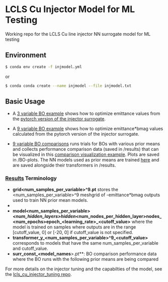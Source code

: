 # LCLS Cu Injector Model for ML Testing
Working repo for the LCLS Cu line injector NN surrogate model for ML testing

## Environment
```bash
$ conda env create -f injmodel.yml
```
or
```bash
$ conda conda create --name injmodel --file injmodel.txt
```

## Basic Usage
- A [3 variable BO example](https://github.com/sylvia5monthes/lcls_cu_injector_ml_model/blob/47486ecf454a0bb2088b07fc1163f94eba20fbc1/injector_surrogate/injector_emit_prediction_BO_3var_pytorch_example.ipynb) shows how to optimize emittance values from the [pytorch version of the injector surrogate](https://github.com/sylvia5monthes/lcls_cu_injector_ml_model/blob/a1ff4a70c573692304d8741461408cdbce9eced9/injector_surrogate/pytorch_injector_surrogate_model.py). 

- A [9 variable BO example](https://github.com/sylvia5monthes/lcls_cu_injector_ml_model/blob/47486ecf454a0bb2088b07fc1163f94eba20fbc1/injector_surrogate/injector_emit_prediction_BO_9var_pytorch_example.ipynb) shows how to optimize emittance*bmag values calculated from the pytorch version of the injector surrogate. 

- [9 variable BO comparisons](https://github.com/sylvia5monthes/lcls_cu_injector_ml_model/blob/47486ecf454a0bb2088b07fc1163f94eba20fbc1/injector_surrogate/injector_emit_prediction_BO_comparisons_9var_pytorch.ipynb) runs trials for BOs with various prior means and collects performance comparison data (saved in /results) that can be visualized in this [comparison visualization example](https://github.com/sylvia5monthes/lcls_cu_injector_ml_model/blob/47486ecf454a0bb2088b07fc1163f94eba20fbc1/injector_surrogate/BO_comparison_visualization.ipynb). Plots are saved in /BO-plots. The NN models used as prior means are trained [here](https://github.com/sylvia5monthes/lcls_cu_injector_ml_model/blob/main/injector_surrogate/BO_pytorch_9var_NN_priors.ipynb) and are saved alongside their transformers in /results. 

### [Results](https://github.com/sylvia5monthes/lcls_cu_injector_ml_model/tree/main/injector_surrogate/results) Terminology 
- **grid<num_samples_per_variable>^9.pt** stores the <num_samples_per_variable>^9 meshgrid of -emittance*bmag outputs used to train NN prior mean models. 
-
-  **model<num_samples_per_variable>_<num_hidden_layers>hidden_<num_nodes_per_hidden_layer>nodes_<num_epochs>epoch_<learning_rate>_<cutoff_value>** where the model is trained on samples where outputs are in the range [cutoff_value, 0] or [-20, 0] if cutoff_value is not specified. 
- **transformer_y_<num_samples_per_variable>^9_<cutoff_value>** corresponds to models that have the same num_samples_per_variable and cutoff_value. 
- **surr_const_<model_names**>.pt**: BO comparison performance data where the BO runs with the following prior means are being compared

For more details on the injector tuning and the capabilties of the model, see the [lcls_cu_injector_tuning repo](https://github.com/slaclab/lcls_cu_injector_tuning/).
